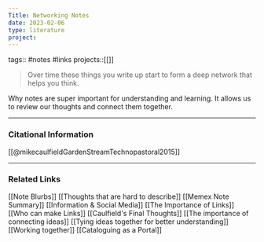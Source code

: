 ```yaml
---
Title: Networking Notes
date: 2023-02-06
type: literature
project:
---
```

tags:: #notes #links
projects::[[]]

> Over time these things you write up start to form a deep network that helps you think.

Why notes are super important for understanding and learning. It allows us to review our thoughts and connect them together.

---
### Citational Information

[[@mikecaulfieldGardenStreamTechnopastoral2015]]

---

### Related Links

[[Note Blurbs]]
[[Thoughts that are hard to describe]]
[[Memex Note Summary]]
[[Information & Social Media]]
[[The Importance of Links]]
[[Who can make Links]]
[[Caulfield's Final Thoughts]]
[[The importance of connecting ideas]]
[[Tying ideas together for better understanding]]
[[Working together]]
[[Cataloguing as a Portal]]